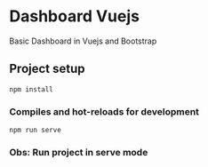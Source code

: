 # Dashboard Vuejs

Basic Dashboard in Vuejs and Bootstrap

## Project setup
```
npm install
```

### Compiles and hot-reloads for development
```
npm run serve
```


### Obs: Run project in serve mode
